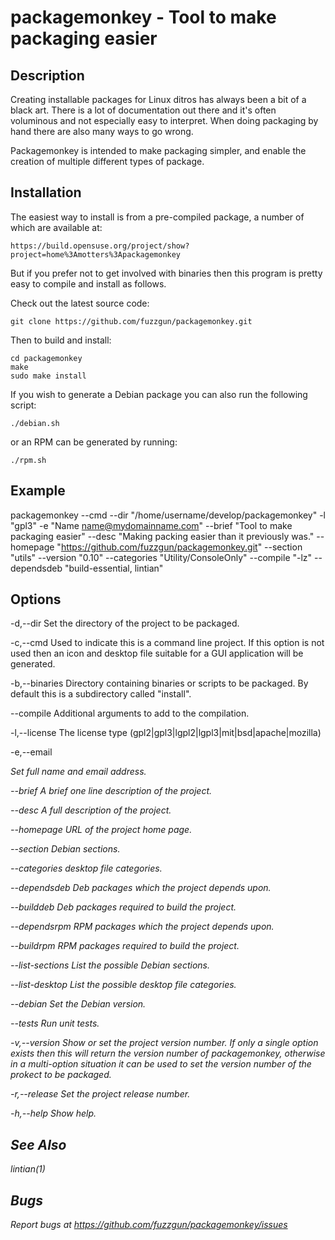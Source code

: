 packagemonkey - Tool to make packaging easier
=============================================

Description
-----------

Creating installable packages for Linux ditros has always been a bit of a black art.  There is a lot of documentation out there and it's often voluminous and not especially easy to interpret.  When doing packaging by hand there are also many ways to go wrong.

Packagemonkey is intended to make packaging simpler, and enable the creation of multiple different types of package.

Installation
------------

The easiest way to install is from a pre-compiled package, a number of which are available at:

    https://build.opensuse.org/project/show?project=home%3Amotters%3Apackagemonkey

But if you prefer not to get involved with binaries then this program is pretty easy to compile and install as follows.

Check out the latest source code:

    git clone https://github.com/fuzzgun/packagemonkey.git

Then to build and install:

    cd packagemonkey
    make
    sudo make install

If you wish to generate a Debian package you can also run the following script:

    ./debian.sh

or an RPM can be generated by running:

    ./rpm.sh


Example
-------

packagemonkey --cmd --dir "/home/username/develop/packagemonkey" -l "gpl3" -e "Name <name@mydomainname.com>" --brief "Tool to make packaging easier" --desc "Making packing easier than it previously was." --homepage "https://github.com/fuzzgun/packagemonkey.git" --section "utils" --version "0.10" --categories "Utility/ConsoleOnly" --compile "-lz" --dependsdeb "build-essential, lintian"


Options
-------

-d,--dir <directory>
Set the directory of the project to be packaged.


-c,--cmd
Used to indicate this is a command line project.  If this option is not used then an icon and desktop file suitable for a GUI application will be generated.

-b,--binaries <files>
Directory containing binaries or scripts to be packaged.  By default this is a subdirectory called "install".

--compile <args>
Additional arguments to add to the compilation.

-l,--license <type>
The license type (gpl2|gpl3|lgpl2|lgpl3|mit|bsd|apache|mozilla)

-e,--email <address>
Set full name and email address.

--brief <description>
A brief one line description of the project.

--desc <description>
A full description of the project.

--homepage <url>
URL of the project home page.

--section <sections>
Debian sections.

--categories <cat>
desktop file categories.

--dependsdeb <packages>
Deb packages which the project depends upon.

--builddeb <packages>
Deb packages required to build the project.

--dependsrpm <packages>
RPM packages which the project depends upon.

--buildrpm <packages>
RPM packages required to build the project.

--list-sections
List the possible Debian sections.

--list-desktop
List the possible desktop file categories.

--debian <version>
Set the Debian version.

--tests
Run unit tests.

-v,--version <number>
Show or set the project version number.  If only a single option exists then this will return the version number of packagemonkey, otherwise in a multi-option situation it can be used to set the version number of the prokect to be packaged.

-r,--release <number>
Set the project release number.

-h,--help
Show help.


See Also
--------

lintian(1)


Bugs
----

Report bugs at https://github.com/fuzzgun/packagemonkey/issues
